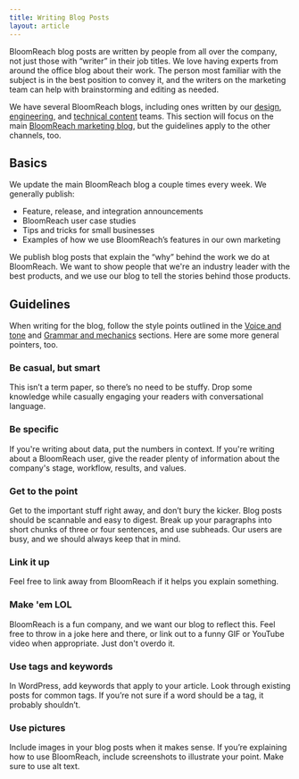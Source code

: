 ```yaml
---
title: Writing Blog Posts
layout: article
---
```


BloomReach blog posts are written by people from all over the company, not just those with “writer” in their job titles. We love having experts from around the office blog about their work. The person most familiar with the subject is in the best position to convey it, and the writers on the marketing team can help with brainstorming and editing as needed.

We have several BloomReach blogs, including ones written by our [design](http://creative.BloomReach.com), [engineering](http://devs.BloomReach.com/blog/), and [technical content](http://docmakers.BloomReach.com) teams. This section will focus on the main [BloomReach marketing blog](http://blog.BloomReach.com), but the guidelines apply to the other channels, too.

## Basics

We update the main BloomReach blog a couple times every week. We generally publish:

* Feature, release, and integration announcements
* BloomReach user case studies
* Tips and tricks for small businesses
* Examples of how we use BloomReach’s features in our own marketing

We publish blog posts that explain the “why” behind the work we do at BloomReach. We want to show people that we're an industry leader with the best products, and we use our blog to tell the stories behind those products.

## Guidelines

When writing for the blog, follow the style points outlined in the [Voice and tone](/02-voice-and-tone.html.md) and [Grammar and mechanics](/04-grammar-and-mechanics.html.md) sections. Here are some more general pointers, too.

### Be casual, but smart
This isn’t a term paper, so there’s no need to be stuffy. Drop some knowledge while casually engaging your readers with conversational language.

### Be specific
If you're writing about data, put the numbers in context. If you're writing about a BloomReach user, give the reader plenty of information about the company's stage, workflow, results, and values.

### Get to the point
Get to the important stuff right away, and don’t bury the kicker. Blog posts should be scannable and easy to digest. Break up your paragraphs into short chunks of three or four sentences, and use subheads. Our users are busy, and we should always keep that in mind.

### Link it up
Feel free to link away from BloomReach if it helps you explain something.

### Make 'em LOL
BloomReach is a fun company, and we want our blog to reflect this. Feel free to throw in a joke here and there, or link out to a funny GIF or YouTube video when appropriate. Just don't overdo it.

### Use tags and keywords
In WordPress, add keywords that apply to your article. Look through existing posts for common tags. If you’re not sure if a word should be a tag, it probably shouldn’t.

### Use pictures
Include images in your blog posts when it makes sense. If you’re explaining how to use BloomReach, include screenshots to illustrate your point. Make sure to use alt text.
